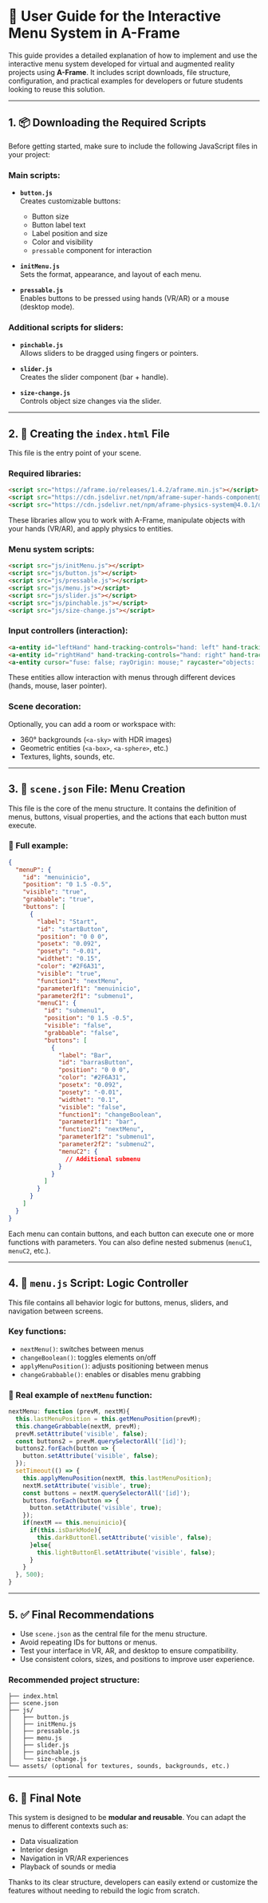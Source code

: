 # 🧭 User Guide for the Interactive Menu System in A-Frame

This guide provides a detailed explanation of how to implement and use the interactive menu system developed for virtual and augmented reality projects using **A-Frame**. It includes script downloads, file structure, configuration, and practical examples for developers or future students looking to reuse this solution.

---

## 1. 📦 Downloading the Required Scripts

Before getting started, make sure to include the following JavaScript files in your project:

### Main scripts:

- **`button.js`**  
  Creates customizable buttons:
  - Button size
  - Button label text
  - Label position and size
  - Color and visibility
  - `pressable` component for interaction

- **`initMenu.js`**  
  Sets the format, appearance, and layout of each menu.

- **`pressable.js`**  
  Enables buttons to be pressed using hands (VR/AR) or a mouse (desktop mode).

### Additional scripts for sliders:

- **`pinchable.js`**  
  Allows sliders to be dragged using fingers or pointers.

- **`slider.js`**  
  Creates the slider component (bar + handle).

- **`size-change.js`**  
  Controls object size changes via the slider.

---

## 2. 🧾 Creating the `index.html` File

This file is the entry point of your scene.

### Required libraries:

```html
<script src="https://aframe.io/releases/1.4.2/aframe.min.js"></script>
<script src="https://cdn.jsdelivr.net/npm/aframe-super-hands-component@4.0.5/dist/aframe-super-hands-component.min.js"></script>
<script src="https://cdn.jsdelivr.net/npm/aframe-physics-system@4.0.1/dist/aframe-physics-system.min.js"></script>
```

These libraries allow you to work with A-Frame, manipulate objects with your hands (VR/AR), and apply physics to entities.

### Menu system scripts:

```html
<script src="js/initMenu.js"></script>
<script src="js/button.js"></script>
<script src="js/pressable.js"></script>
<script src="js/menu.js"></script>
<script src="js/slider.js"></script>
<script src="js/pinchable.js"></script>
<script src="js/size-change.js"></script>
```

### Input controllers (interaction):

```html
<a-entity id="leftHand" hand-tracking-controls="hand: left" hand-tracking-grab-controls="hand: left">
<a-entity id="rightHand" hand-tracking-controls="hand: right" hand-tracking-grab-controls="hand: right"></a-entity>
<a-entity cursor="fuse: false; rayOrigin: mouse;" raycaster="objects: .clickable"></a-entity>
```

These entities allow interaction with menus through different devices (hands, mouse, laser pointer).

### Scene decoration:

Optionally, you can add a room or workspace with:

- 360° backgrounds (`<a-sky>` with HDR images)
- Geometric entities (`<a-box>`, `<a-sphere>`, etc.)
- Textures, lights, sounds, etc.

---

## 3. 🧩 `scene.json` File: Menu Creation

This file is the core of the menu structure. It contains the definition of menus, buttons, visual properties, and the actions that each button must execute.

### 🧪 Full example:

```json
{
  "menuP": {
    "id": "menuinicio",
    "position": "0 1.5 -0.5",
    "visible": "true",
    "grabbable": "true",
    "buttons": [
      {
        "label": "Start",
        "id": "startButton",
        "position": "0 0 0",
        "posetx": "0.092",
        "posety": "-0.01",
        "widthet": "0.15",
        "color": "#2F6A31",
        "visible": "true",
        "function1": "nextMenu",
        "parameter1f1": "menuinicio",
        "parameter2f1": "submenu1",
        "menuC1": {
          "id": "submenu1",
          "position": "0 1.5 -0.5",
          "visible": "false",
          "grabbable": "false",
          "buttons": [
            {
              "label": "Bar",
              "id": "barrasButton",
              "position": "0 0 0",
              "color": "#2F6A31",
              "posetx": "0.092",
              "posety": "-0.01",
              "widthet": "0.1",
              "visible": "false",
              "function1": "changeBoolean",
              "parameter1f1": "bar",
              "function2": "nextMenu",
              "parameter1f2": "submenu1",
              "parameter2f2": "submenu2",
              "menuC2": {
                // Additional submenu
              }
            }
          ]
        }
      }
    ]
  }
}
```

Each menu can contain buttons, and each button can execute one or more functions with parameters. You can also define nested submenus (`menuC1`, `menuC2`, etc.).

---

## 4. 🧠 `menu.js` Script: Logic Controller

This file contains all behavior logic for buttons, menus, sliders, and navigation between screens.

### Key functions:

- `nextMenu()`: switches between menus
- `changeBoolean()`: toggles elements on/off
- `applyMenuPosition()`: adjusts positioning between menus
- `changeGrabbable()`: enables or disables menu grabbing

### 🔁 Real example of `nextMenu` function:

```js
nextMenu: function (prevM, nextM){
  this.lastMenuPosition = this.getMenuPosition(prevM);
  this.changeGrabbable(nextM, prevM);
  prevM.setAttribute('visible', false);
  const buttons2 = prevM.querySelectorAll('[id]');
  buttons2.forEach(button => {
    button.setAttribute('visible', false);
  });
  setTimeout(() => {
    this.applyMenuPosition(nextM, this.lastMenuPosition);
    nextM.setAttribute('visible', true);
    const buttons = nextM.querySelectorAll('[id]');
    buttons.forEach(button => {
      button.setAttribute('visible', true);
    });
    if(nextM == this.menuinicio){
      if(this.isDarkMode){
        this.darkButtonEl.setAttribute('visible', false);
      }else{
        this.lightButtonEl.setAttribute('visible', false);
      }
    }
  }, 500);
}
```

---

## 5. ✅ Final Recommendations

- Use `scene.json` as the central file for the menu structure.
- Avoid repeating IDs for buttons or menus.
- Test your interface in VR, AR, and desktop to ensure compatibility.
- Use consistent colors, sizes, and positions to improve user experience.

### Recommended project structure:

```
├── index.html
├── scene.json
├── js/
│   ├── button.js
│   ├── initMenu.js
│   ├── pressable.js
│   ├── menu.js
│   ├── slider.js
│   ├── pinchable.js
│   └── size-change.js
└── assets/ (optional for textures, sounds, backgrounds, etc.)
```

---

## 6. 📌 Final Note

This system is designed to be **modular and reusable**. You can adapt the menus to different contexts such as:

- Data visualization
- Interior design
- Navigation in VR/AR experiences
- Playback of sounds or media

Thanks to its clear structure, developers can easily extend or customize the features without needing to rebuild the logic from scratch.
